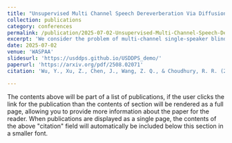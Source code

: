 ```yaml
---
title: "Unsupervised Multi Channel Speech Dereverberation Via Diffusion"
collection: publications
category: conferences
permalink: /publication/2025-07-02-Unsupervised-Multi-Channel-Speech-Dereverberation-Via-Diffusion
excerpt: 'We consider the problem of multi-channel single-speaker blind dereverberation, where multi-channel mixtures are used to recover the clean anechoic speech. To solve this problem, we propose USD-DPS, {U}nsupervised {S}peech {D}ereverberation via {D}iffusion {P}osterior {S}ampling. USD-DPS uses an unconditional clean speech diffusion model as a strong prior to solve the problem by posterior sampling. At each diffusion sampling step, we estimate all microphone channels room impulse responses (RIRs), which are further used to enforce a multi-channel mixture consistency constraint for diffusion guidance. For multi-channel RIR estimation, we estimate reference-channel RIR by optimizing RIR parameters of a sub-band RIR signal model, with the Adam optimizer. We estimate non-reference channelsRIRs analytically using forward convolutive prediction (FCP). We found that this combination provides a good balance between sampling efficiency and RIR prior modeling, which shows superior performance among unsupervised dereverberation'
date: 2025-07-02
venue: 'WASPAA'
slidesurl: 'https://usddps.github.io/USDDPS_demo/'
paperurl: 'https://arxiv.org/pdf/2508.02071'
citation: 'Wu, Y., Xu, Z., Chen, J., Wang, Z. Q., & Choudhury, R. R. (2025). Unsupervised Multi-channel Speech Dereverberation via Diffusion. arXiv preprint arXiv:2508.02071.'

---
```

The contents above will be part of a list of publications, if the user clicks the link for the publication than the contents of section will be rendered as a full page, allowing you to provide more information about the paper for the reader. When publications are displayed as a single page, the contents of the above "citation" field will automatically be included below this section in a smaller font.
